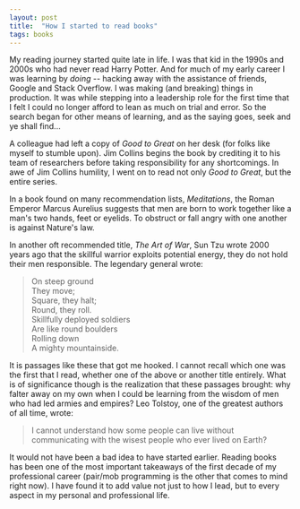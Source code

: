 ```yaml
---
layout: post
title:  "How I started to read books"
tags: books
---
```

My reading journey started quite late in life.
I was that kid in the 1990s and 2000s who had never read Harry Potter.
And for much of my early career I was learning by _doing_ --
hacking away with the assistance of friends, Google and Stack Overflow.
I was making (and breaking) things in production.
It was while stepping into a leadership role for the first time that
I felt I could no longer afford to lean as much on trial and error.
So the search began for other means of learning, 
and as the saying goes, seek and ye shall find...

A colleague had left a copy of _Good to Great_ on her desk
(for folks like myself to stumble upon).
Jim Collins begins the book by crediting it
to his team of researchers before taking responsibility for any shortcomings.
In awe of Jim Collins humility, I went on to read not only _Good to Great_,
but the entire series.

In a book found on many recommendation lists, _Meditations_,
the Roman Emperor Marcus Aurelius suggests
that men are born to work together like a man's two hands, feet or eyelids.
To obstruct or fall angry with one another is against Nature's law.

In another oft recommended title, _The Art of War_, Sun Tzu wrote 2000 years ago
that the skillful warrior exploits potential energy,
they do not hold their men responsible. The legendary general wrote:

> On steep ground  
> They move;  
> Square, they halt;  
> Round, they roll.  
> Skillfully deployed soldiers  
> Are like round boulders  
> Rolling down  
> A mighty mountainside.

It is passages like these that got me hooked.
I cannot recall which one was the first that I read,
whether one of the above or another title entirely.
What is of significance though is the realization that these passages brought:
why falter away on my own when I could be learning
from the wisdom of men who had led armies and empires?
Leo Tolstoy, one of the greatest authors of all time, wrote:

> I cannot understand how some people can live without communicating with the wisest people who ever lived on Earth?

It would not have been a bad idea to have started earlier.
Reading books has been one of the most important takeaways
of the first decade of my professional career
(pair/mob programming is the other that comes to mind right now).
I have found it to add value not just to how I lead,
but to every aspect in my personal and professional life.